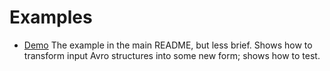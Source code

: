 Examples
========

 - [Demo](./demo/) The example in the main README, but less brief. Shows how to transform input Avro structures into some new form; shows how to test.
